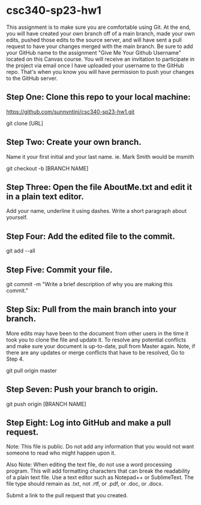 # csc340-sp23-hw1

This assignment is to make sure you are comfortable using Git. At the end, you will have created your own branch off of a main branch, made your own edits, pushed those edits to the source server, and will have sent a pull request to have your changes merged with the main branch. Be sure to add your GitHub name to the assignment "Give Me Your Github Username" located on this Canvas course. You will receive an invitation to participate in the project via email once I have uploaded your username to the GitHub repo. That's when you know you will have permission to push your changes to the GitHub server.

## Step One: Clone this repo to your local machine:
https://github.com/sunnyntini/csc340-sp23-hw1.git 

git clone [URL]

## Step Two: Create your own branch.
Name it your first initial and your last name. ie. Mark Smith would be msmith 

git checkout -b [BRANCH NAME]

## Step Three: Open the file AboutMe.txt and edit it in a plain text editor.
Add your name, underline it using dashes. Write a short paragraph about yourself.

## Step Four: Add the edited file to the commit.

git add --all

## Step Five: Commit your file.

git commit -m "Write a brief description of why you are making this commit."

## Step Six: Pull from the main branch into your branch.
More edits may have been to the document from other users in the time it took you to clone the file and update it.
To resolve any potential conflicts and make sure your document is up-to-date, pull from Master again.
Note, if there are any updates or merge conflicts that have to be resolved, Go to Step 4.

git pull origin master

## Step Seven: Push your branch to origin.

git push origin [BRANCH NAME]

## Step Eight: Log into GitHub and make a pull request.

Note: This file is public. Do not add any information that you would not want someone to read who might happen upon it.

Also Note: When editing the text file, do not use a word processing program. This will add formatting characters that can break the readability of a plain text file. Use a text editor such as Notepad++ or SublimeText. The file type should remain as .txt, not .rtf, or .pdf, or .doc, or .docx.

Submit a link to the pull request that you created.
